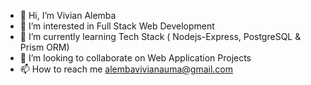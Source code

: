 - 👋 Hi, I’m Vivian Alemba
- 👀 I’m interested in Full Stack Web Development
- 🌱 I’m currently learning Tech Stack ( Nodejs-Express, PostgreSQL & Prism ORM)
- 💞️ I’m looking to collaborate on Web Application Projects
- 📫 How to reach me alembavivianauma@gmail.com

<!---
Alemba-Vivian/Alemba-Vivian is a ✨ special ✨ repository because its `README.md` (this file) appears on your GitHub profile.
You can click the Preview link to take a look at your changes.
--->

